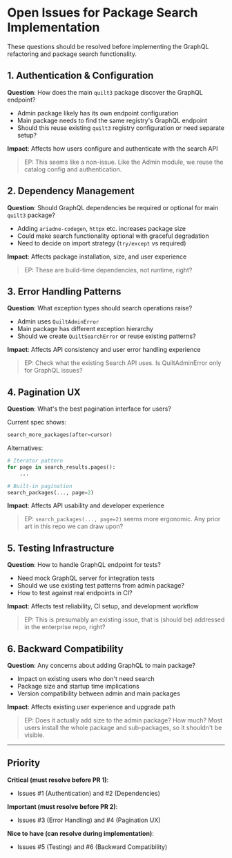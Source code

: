 # Open Issues for Package Search Implementation

These questions should be resolved before implementing the GraphQL refactoring and package search functionality.

## 1. Authentication & Configuration

**Question**: How does the main `quilt3` package discover the GraphQL endpoint?

- Admin package likely has its own endpoint configuration
- Main package needs to find the same registry's GraphQL endpoint  
- Should this reuse existing `quilt3` registry configuration or need separate setup?

**Impact**: Affects how users configure and authenticate with the search API

> EP: This seems like a non-issue. Like the Admin module, we reuse the catalog config and authentication.

## 2. Dependency Management

**Question**: Should GraphQL dependencies be required or optional for main `quilt3` package?

- Adding `ariadne-codegen`, `httpx` etc. increases package size
- Could make search functionality optional with graceful degradation
- Need to decide on import strategy (`try/except` vs required)

**Impact**: Affects package installation, size, and user experience

> EP: These are build-time dependencies, not runtime, right?

## 3. Error Handling Patterns

**Question**: What exception types should search operations raise?

- Admin uses `QuiltAdminError`
- Main package has different exception hierarchy
- Should we create `QuiltSearchError` or reuse existing patterns?

**Impact**: Affects API consistency and user error handling experience

> EP: Check what the existing Search API uses. Is QuiltAdminError only for GraphQL issues?

## 4. Pagination UX

**Question**: What's the best pagination interface for users?

Current spec shows:
```python
search_more_packages(after=cursor)
```

Alternatives:
```python
# Iterator pattern
for page in search_results.pages():
    ...

# Built-in pagination  
search_packages(..., page=2)
```

**Impact**: Affects API usability and developer experience

> EP: `search_packages(..., page=2)` seems more ergonomic. Any prior art in this repo we can draw upon?

## 5. Testing Infrastructure

**Question**: How to handle GraphQL endpoint for tests?

- Need mock GraphQL server for integration tests
- Should we use existing test patterns from admin package?
- How to test against real endpoints in CI?

**Impact**: Affects test reliability, CI setup, and development workflow

> EP: This is presumably an existing issue, that is (should be) addressed in the enterprise repo, right?

## 6. Backward Compatibility

**Question**: Any concerns about adding GraphQL to main package?

- Impact on existing users who don't need search
- Package size and startup time implications
- Version compatibility between admin and main packages

**Impact**: Affects existing user experience and upgrade path

> EP: Does it actually add size to the admin package? How much? Most users install the whole package and sub-packages, so it shouldn't be visible.

---

## Priority

**Critical (must resolve before PR 1)**:
- Issues #1 (Authentication) and #2 (Dependencies)

**Important (must resolve before PR 2)**:  
- Issues #3 (Error Handling) and #4 (Pagination UX)

**Nice to have (can resolve during implementation)**:
- Issues #5 (Testing) and #6 (Backward Compatibility)